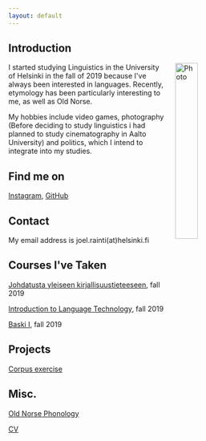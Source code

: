 ```yaml
---
layout: default
---
```


## Introduction

<img src="assets/images/P1040032-1-2.jpg" alt="Photo" hspace="20" width="30%" align="right"/> I started studying Linguistics in the University of Helsinki in the fall of 2019 because I've always been interested in languages. Recently, etymology has been particularly interesting to me, as well as Old Norse.

My hobbies include video games, photography (Before deciding to study linguistics i had planned to study cinematography in Aalto University) and politics, which I intend to integrate into my studies.

## Find me on

[Instagram](https://www.instagram.com/jojeriino), [GitHub](https://github.com/jitlux)

## Contact

My email address is joel.rainti(at)helsinki.fi 

## Courses I've Taken

[Johdatusta yleiseen kirjallisuustieteeseen](https://courses.helsinki.fi/fi/ttk-yl110/130364403), fall 2019

[Introduction to Language Technology](https://courses.helsinki.fi/fi/kik-405/130355898), fall 2019

[Baski I](https://courses.helsinki.fi/fi/kik-eu101/129816617), fall 2019

## Projects

[Corpus exercise](https://github.com/jitlux/cmdline-course)

## Misc. 

[Old Norse Phonology](https://en.wikipedia.org/wiki/Old_Norse#Phonology) 

[CV](https://www.overleaf.com/project/5e13891d0e917c000137cb63/invite/token/8914acdd5b6a7ed9c4abf6f5b4189110b934442d221fa049?project_name=Aneesh%20Jain%27s%20Resume&user_first_name=jolppiram)
